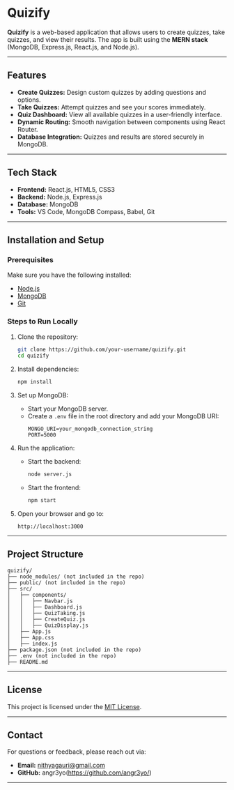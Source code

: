 
# Quizify

**Quizify** is a web-based application that allows users to create quizzes, take quizzes, and view their results. The app is built using the **MERN stack** (MongoDB, Express.js, React.js, and Node.js).

---

## Features

- **Create Quizzes:** Design custom quizzes by adding questions and options.
- **Take Quizzes:** Attempt quizzes and see your scores immediately.
- **Quiz Dashboard:** View all available quizzes in a user-friendly interface.
- **Dynamic Routing:** Smooth navigation between components using React Router.
- **Database Integration:** Quizzes and results are stored securely in MongoDB.

---

## Tech Stack

- **Frontend:** React.js, HTML5, CSS3
- **Backend:** Node.js, Express.js
- **Database:** MongoDB
- **Tools:** VS Code, MongoDB Compass, Babel, Git

---

## Installation and Setup

### Prerequisites
Make sure you have the following installed:
- [Node.js](https://nodejs.org)
- [MongoDB](https://www.mongodb.com)
- [Git](https://git-scm.com)

### Steps to Run Locally

1. Clone the repository:
   ```bash
   git clone https://github.com/your-username/quizify.git
   cd quizify
   ```

2. Install dependencies:
   ```bash
   npm install
   ```

3. Set up MongoDB:
   - Start your MongoDB server.
   - Create a `.env` file in the root directory and add your MongoDB URI:
     ```env
     MONGO_URI=your_mongodb_connection_string
     PORT=5000
     ```

4. Run the application:
   - Start the backend:
     ```bash
     node server.js
     ```
   - Start the frontend:
     ```bash
     npm start
     ```

5. Open your browser and go to:
   ```
   http://localhost:3000
   ```

---

## Project Structure

```
quizify/
├── node_modules/ (not included in the repo)
├── public/ (not included in the repo)
├── src/
│   ├── components/
│   │   ├── Navbar.js
│   │   ├── Dashboard.js
│   │   ├── QuizTaking.js
│   │   ├── CreateQuiz.js
│   │   ├── QuizDisplay.js
│   ├── App.js
│   ├── App.css
│   ├── index.js
├── package.json (not included in the repo)
├── .env (not included in the repo)
├── README.md
```

---


## License

This project is licensed under the [MIT License](https://opensource.org/licenses/MIT).

---

## Contact

For questions or feedback, please reach out via:
- **Email:** nithyagauri@gmail.com
- **GitHub:** angr3yo(https://github.com/angr3yo/)

---

